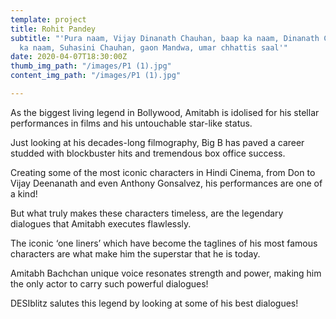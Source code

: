 ```yaml
---
template: project
title: Rohit Pandey
subtitle: "'Pura naam, Vijay Dinanath Chauhan, baap ka naam, Dinanath Chauhan, maa
  ka naam, Suhasini Chauhan, gaon Mandwa, umar chhattis saal'"
date: 2020-04-07T18:30:00Z
thumb_img_path: "/images/P1 (1).jpg"
content_img_path: "/images/P1 (1).jpg"

---
```

As the biggest living legend in Bollywood, Amitabh is idolised for his stellar performances in films and his untouchable star-like status.

Just looking at his decades-long filmography, Big B has paved a career studded with blockbuster hits and tremendous box office success.

Creating some of the most iconic characters in Hindi Cinema, from Don to Vijay Deenanath and even Anthony Gonsalvez, his performances are one of a kind!

But what truly makes these characters timeless, are the legendary dialogues that Amitabh executes flawlessly.

The iconic ‘one liners’ which have become the taglines of his most famous characters are what make him the superstar that he is today.

Amitabh Bachchan unique voice resonates strength and power, making him the only actor to carry such powerful dialogues!

DESIblitz salutes this legend by looking at some of his best dialogues!